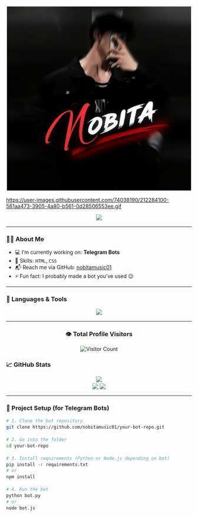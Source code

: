 <!-- Nobita's GitHub Profile README -->
<p align="center">
  <img src="https://github.com/nobitamusic01/nobitamusic01/raw/main/file_00000000233461f9a737ffa1ec09c591.png" width="500" alt="My Photo"/>
</p>

https://user-images.githubusercontent.com/74038190/212284100-561aa473-3905-4a80-b561-0d28506553ee.gif

<p align="center">
  <img src="https://readme-typing-svg.herokuapp.com?font=Fira+Code&duration=3000&pause=500&color=00F7FF&center=true&vCenter=true&width=435&lines=Hey+There!+👋;I'm+Nobita;Web+Developer+%7C+Telegram+Bot+Maker" />
</p>

---

### 🙋‍♂️ About Me

- 💻 I’m currently working on: **Telegram Bots**
- 🎯 Skills: `HTML`, `CSS`
- 📬 Reach me via GitHub: [nobitamusic01](https://github.com/nobitamusic01)
- ⚡ Fun fact: I probably made a bot you’ve used 😉

---

### 🧰 Languages & Tools

<p align="center">
  <img src="https://skillicons.dev/icons?i=html,css,github,vscode" />
</p>

---
<h3 align="center">👁️ Total Profile Visitors</h3>

<p align="center">
  <img src="https://profile-counter.glitch.me/nobitamusic01/count.svg" alt="Visitor Count"/>
</p>

### 📈 GitHub Stats

<p align="center">
  <img src="https://github-readme-streak-stats.herokuapp.com?user=nobitamusic01&theme=tokyonight&hide_border=true" />
  <br/>
  <img src="https://github-readme-stats.vercel.app/api?username=nobitamusic01&show_icons=true&theme=tokyonight&hide_border=true" width="400"/>
  <img src="https://github-readme-stats.vercel.app/api/top-langs/?username=nobitamusic01&layout=compact&theme=tokyonight&hide_border=true" width="300"/>
</p>

---

### 🚀 Project Setup (for Telegram Bots)

```bash
# 1. Clone the bot repository
git clone https://github.com/nobitamusic01/your-bot-repo.git

# 2. Go into the folder
cd your-bot-repo

# 3. Install requirements (Python or Node.js depending on bot)
pip install -r requirements.txt
# or
npm install

# 4. Run the bot
python bot.py
# or
node bot.js
